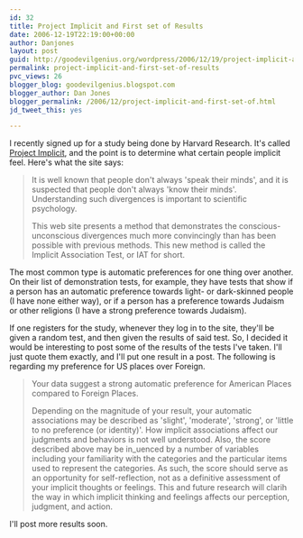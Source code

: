 ```yaml
---
id: 32
title: Project Implicit and First set of Results
date: 2006-12-19T22:19:00+00:00
author: Danjones
layout: post
guid: http://goodevilgenius.org/wordpress/2006/12/19/project-implicit-and-first-set-of-results/
permalink: project-implicit-and-first-set-of-results
pvc_views: 26
blogger_blog: goodevilgenius.blogspot.com
blogger_author: Dan Jones
blogger_permalink: /2006/12/project-implicit-and-first-set-of.html
jd_tweet_this: yes

---
```

I recently signed up for a study being done by Harvard Research. It's called [Project Implicit](https://implicit.harvard.edu/implicit/), and the point is to determine what certain people implicit feel. Here's what the site says: 

> It is well known that people don't always 'speak their minds', and it is suspected that people don't always 'know their minds'. Understanding such divergences is important to scientific psychology.
>
> This web site presents a method that demonstrates the conscious-unconscious divergences much more convincingly than has been possible with previous methods. This new method is called the Implicit Association Test, or IAT for short.

The most common type is automatic preferences for one thing over another. On their list of demonstration tests, for example, they have tests that show if a person has an automatic preference towards light- or dark-skinned people (I have none either way), or if a person has a preference towards Judaism or other religions (I have a strong preference towards Judaism).

If one registers for the study, whenever they log in to the site, they'll be given a random test, and then given the results of said test. So, I decided it would be interesting to post some of the results of the tests I've taken. I'll just quote them exactly, and I'll put one result in a post. The following is regarding my preference for US places over Foreign.

> Your data suggest a strong automatic preference for American Places compared to Foreign Places.
>
> Depending on the magnitude of your result, your automatic associations may be described as 'slight', 'moderate', 'strong', or 'little to no preference (or identity)'. How implicit associations affect our judgments and behaviors is not well understood. Also, the score described above may be in_uenced by a number of variables including your familiarity with the categories and the particular items used to represent the categories. As such, the score should serve as an opportunity for self-reflection, not as a definitive assessment of your implicit thoughts or feelings. This and future research will clarih the way in which implicit thinking and feelings affects our perception, judgment, and action.

I'll post more results soon.
